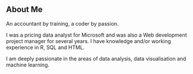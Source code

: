 ## About Me

An accountant by training, a coder by passion.

I was a pricing data analyst for Microsoft and was also a Web development project manager for several years. I have knowledge and/or working experience in R, SQL and HTML.

I am deeply passionate in the areas of data analysis, data visualisation and machine learning.

